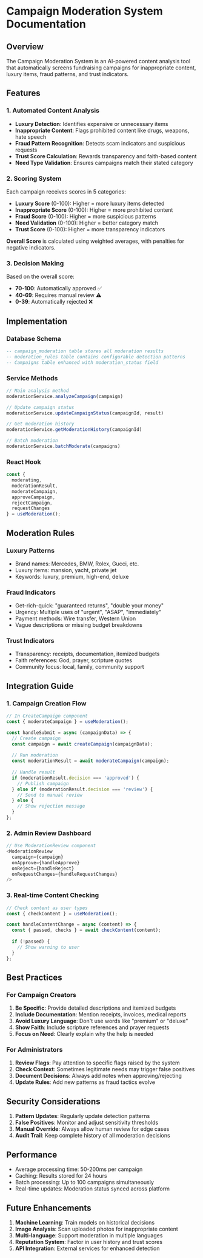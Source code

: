 # Campaign Moderation System Documentation

## Overview
The Campaign Moderation System is an AI-powered content analysis tool that automatically screens fundraising campaigns for inappropriate content, luxury items, fraud patterns, and trust indicators.

## Features

### 1. Automated Content Analysis
- **Luxury Detection**: Identifies expensive or unnecessary items
- **Inappropriate Content**: Flags prohibited content like drugs, weapons, hate speech
- **Fraud Pattern Recognition**: Detects scam indicators and suspicious requests
- **Trust Score Calculation**: Rewards transparency and faith-based content
- **Need Type Validation**: Ensures campaigns match their stated category

### 2. Scoring System
Each campaign receives scores in 5 categories:
- **Luxury Score** (0-100): Higher = more luxury items detected
- **Inappropriate Score** (0-100): Higher = more prohibited content
- **Fraud Score** (0-100): Higher = more suspicious patterns
- **Need Validation** (0-100): Higher = better category match
- **Trust Score** (0-100): Higher = more transparency indicators

**Overall Score** is calculated using weighted averages, with penalties for negative indicators.

### 3. Decision Making
Based on the overall score:
- **70-100**: Automatically approved ✅
- **40-69**: Requires manual review ⚠️
- **0-39**: Automatically rejected ❌

## Implementation

### Database Schema
```sql
-- campaign_moderation table stores all moderation results
-- moderation_rules table contains configurable detection patterns
-- Campaigns table enhanced with moderation_status field
```

### Service Methods
```javascript
// Main analysis method
moderationService.analyzeCampaign(campaign)

// Update campaign status
moderationService.updateCampaignStatus(campaignId, result)

// Get moderation history
moderationService.getModerationHistory(campaignId)

// Batch moderation
moderationService.batchModerate(campaigns)
```

### React Hook
```javascript
const {
  moderating,
  moderationResult,
  moderateCampaign,
  approveCampaign,
  rejectCampaign,
  requestChanges
} = useModeration();
```

## Moderation Rules

### Luxury Patterns
- Brand names: Mercedes, BMW, Rolex, Gucci, etc.
- Luxury items: mansion, yacht, private jet
- Keywords: luxury, premium, high-end, deluxe

### Fraud Indicators
- Get-rich-quick: "guaranteed returns", "double your money"
- Urgency: Multiple uses of "urgent", "ASAP", "immediately"
- Payment methods: Wire transfer, Western Union
- Vague descriptions or missing budget breakdowns

### Trust Indicators
- Transparency: receipts, documentation, itemized budgets
- Faith references: God, prayer, scripture quotes
- Community focus: local, family, community support

## Integration Guide

### 1. Campaign Creation Flow
```javascript
// In CreateCampaign component
const { moderateCampaign } = useModeration();

const handleSubmit = async (campaignData) => {
  // Create campaign
  const campaign = await createCampaign(campaignData);
  
  // Run moderation
  const moderationResult = await moderateCampaign(campaign);
  
  // Handle result
  if (moderationResult.decision === 'approved') {
    // Publish campaign
  } else if (moderationResult.decision === 'review') {
    // Send to manual review
  } else {
    // Show rejection message
  }
};
```

### 2. Admin Review Dashboard
```javascript
// Use ModerationReview component
<ModerationReview
  campaign={campaign}
  onApprove={handleApprove}
  onReject={handleReject}
  onRequestChanges={handleRequestChanges}
/>
```

### 3. Real-time Content Checking
```javascript
// Check content as user types
const { checkContent } = useModeration();

const handleContentChange = async (content) => {
  const { passed, checks } = await checkContent(content);
  
  if (!passed) {
    // Show warning to user
  }
};
```

## Best Practices

### For Campaign Creators
1. **Be Specific**: Provide detailed descriptions and itemized budgets
2. **Include Documentation**: Mention receipts, invoices, medical reports
3. **Avoid Luxury Language**: Don't use words like "premium" or "deluxe"
4. **Show Faith**: Include scripture references and prayer requests
5. **Focus on Need**: Clearly explain why the help is needed

### For Administrators
1. **Review Flags**: Pay attention to specific flags raised by the system
2. **Check Context**: Sometimes legitimate needs may trigger false positives
3. **Document Decisions**: Always add notes when approving/rejecting
4. **Update Rules**: Add new patterns as fraud tactics evolve

## Security Considerations

1. **Pattern Updates**: Regularly update detection patterns
2. **False Positives**: Monitor and adjust sensitivity thresholds
3. **Manual Override**: Always allow human review for edge cases
4. **Audit Trail**: Keep complete history of all moderation decisions

## Performance

- Average processing time: 50-200ms per campaign
- Caching: Results stored for 24 hours
- Batch processing: Up to 100 campaigns simultaneously
- Real-time updates: Moderation status synced across platform

## Future Enhancements

1. **Machine Learning**: Train models on historical decisions
2. **Image Analysis**: Scan uploaded photos for inappropriate content
3. **Multi-language**: Support moderation in multiple languages
4. **Reputation System**: Factor in user history and trust scores
5. **API Integration**: External services for enhanced detection
